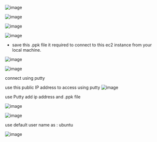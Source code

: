 ![image](https://user-images.githubusercontent.com/44174633/178676391-f5a9504d-5d54-40f7-81ee-1726819c7450.png)


![image](https://user-images.githubusercontent.com/44174633/178676717-9ed90b06-cd53-4b27-bdcf-81a4cc8479a0.png)

![image](https://user-images.githubusercontent.com/44174633/178676886-9c31298c-dec0-4fbb-b8bf-354b1b5c883f.png)

![image](https://user-images.githubusercontent.com/44174633/192948851-f9c634f0-e830-41d4-9640-c4c05704804d.png)
* save this .ppk file it required to connect to this ec2 instance from your local machine.

![image](https://user-images.githubusercontent.com/44174633/178677035-94c7908e-0833-4ac8-8d78-8f0fd5212ca9.png)

![image](https://user-images.githubusercontent.com/44174633/178677262-c62dc837-ec62-47e6-b8a8-ee8150ba31bc.png)

connect using putty

use this public IP address to access using putty
![image](https://user-images.githubusercontent.com/44174633/178677563-51a735c7-dc91-4a19-92c6-e5545a2805e4.png)

use Putty add ip address and .ppk file

![image](https://user-images.githubusercontent.com/44174633/178677899-b27a58da-f55b-43d8-b441-c8ca2515d70f.png)

![image](https://user-images.githubusercontent.com/44174633/178678043-766b70c0-57be-4f5b-b8db-1720448c2fbd.png)

use default user name as : ubuntu

![image](https://user-images.githubusercontent.com/44174633/178678357-00e7ed35-ffe4-4275-9e66-52386425875d.png)

